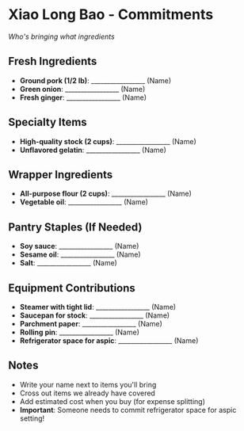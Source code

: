 # Xiao Long Bao - Commitments

*Who's bringing what ingredients*

## Fresh Ingredients
- **Ground pork (1/2 lb)**: _________________ (Name)
- **Green onion**: _________________ (Name)
- **Fresh ginger**: _________________ (Name)

## Specialty Items
- **High-quality stock (2 cups)**: _________________ (Name)
- **Unflavored gelatin**: _________________ (Name)

## Wrapper Ingredients
- **All-purpose flour (2 cups)**: _________________ (Name)
- **Vegetable oil**: _________________ (Name)

## Pantry Staples (If Needed)
- **Soy sauce**: _________________ (Name)
- **Sesame oil**: _________________ (Name)
- **Salt**: _________________ (Name)

## Equipment Contributions
- **Steamer with tight lid**: _________________ (Name)
- **Saucepan for stock**: _________________ (Name)
- **Parchment paper**: _________________ (Name)
- **Rolling pin**: _________________ (Name)
- **Refrigerator space for aspic**: _________________ (Name)

## Notes
- Write your name next to items you'll bring
- Cross out items we already have covered
- Add estimated cost when you buy (for expense splitting)
- **Important**: Someone needs to commit refrigerator space for aspic setting!
